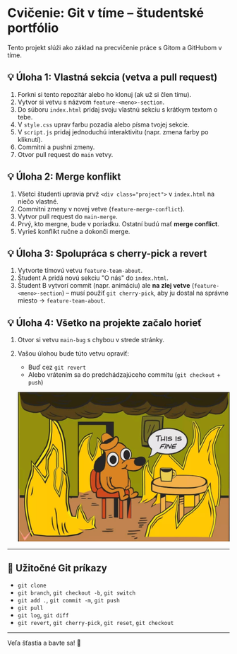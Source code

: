 
# Cvičenie: Git v tíme – študentské portfólio

Tento projekt slúži ako základ na precvičenie práce s Gitom a GitHubom v tíme.

## 💡 Úloha 1: Vlastná sekcia (vetva a pull request)
1. Forkni si tento repozitár alebo ho klonuj (ak už si člen tímu).
2. Vytvor si vetvu s názvom `feature-<meno>-section`.
3. Do súboru `index.html` pridaj svoju vlastnú sekciu s krátkym textom o tebe.
4. V `style.css` uprav farbu pozadia alebo písma tvojej sekcie.
5. V `script.js` pridaj jednoduchú interaktivitu (napr. zmena farby po kliknutí).
6. Commitni a pushni zmeny.
7. Otvor pull request do `main` vetvy.

## 💡 Úloha 2: Merge konflikt
1. Všetci študenti upravia prvź `<div class="project">` v `index.html` na niečo vlastné.
2. Commitni zmeny v novej vetve (`feature-merge-conflict`).
3. Vytvor pull request do `main-merge`.
4. Prvý, kto mergne, bude v poriadku. Ostatní budú mať **merge conflict**.
5. Vyrieš konflikt ručne a dokonči merge.

## 💡 Úloha 3: Spolupráca s cherry-pick a revert
1. Vytvorte tímovú vetvu `feature-team-about`.
2. Študent A pridá novú sekciu "O nás" do `index.html`.
3. Študent B vytvorí commit (napr. animáciu) ale **na zlej vetve** (`feature-<meno>-section`) – musí použiť `git cherry-pick`, aby ju dostal na správne miesto -> `feature-team-about`.

## 💡 Úloha 4: Všetko na projekte začalo horieť
1. Otvor si vetvu `main-bug` s chybou v strede stránky.
2. Vašou úlohou bude túto vetvu opraviť:
   - Buď cez `git revert`
   - Alebo vrátením sa do predchádzajúceho commitu (`git checkout` + `push`)

   ![alt text](image.png)

---

## 🧠 Užitočné Git príkazy
- `git clone`
- `git branch`, `git checkout -b`, `git switch`
- `git add .`, `git commit -m`, `git push`
- `git pull`
- `git log`, `git diff`
- `git revert`, `git cherry-pick`, `git reset`, `git checkout`

---

Veľa šťastia a bavte sa! 🚀
